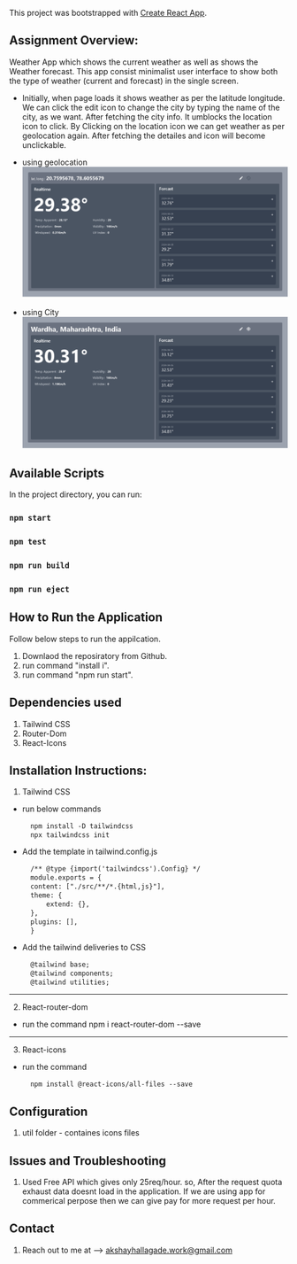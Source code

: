 This project was bootstrapped with [Create React App](https://github.com/facebook/create-react-app).

## Assignment Overview:

Weather App which shows the current weather as well as shows the Weather forecast. This app consist minimalist user interface to show both the type of weather (current and forecast) in the single screen.

- Initially, when page loads it shows weather as per the latitude longitude. We can click the edit icon to change the city by typing the name of the city, as we want. After fetching the city info. It umblocks the location icon to click. By Clicking on the location icon we can get weather as per geolocation again. After fetching the detailes and icon will become unclickable.

- using geolocation
  ![alt text](/public/image.png)

- using City
  ![alt text](/public/cityWeather.png)

## Available Scripts

In the project directory, you can run:

### `npm start`

### `npm test`

### `npm run build`

### `npm run eject`

## How to Run the Application

Follow below steps to run the appilcation.

1. Downlaod the reposiratory from Github.
2. run command "install i".
3. run command "npm run start".

## Dependencies used

1. Tailwind CSS
2. Router-Dom
3. React-Icons

## Installation Instructions:

1. Tailwind CSS

- run below commands

        npm install -D tailwindcss
        npx tailwindcss init

- Add the template in tailwind.config.js

        /** @type {import('tailwindcss').Config} */
        module.exports = {
        content: ["./src/**/*.{html,js}"],
        theme: {
            extend: {},
        },
        plugins: [],
        }

- Add the tailwind deliveries to CSS

        @tailwind base;
        @tailwind components;
        @tailwind utilities;

---

2. React-router-dom

- run the command
  npm i react-router-dom --save

---

3. React-icons

- run the command

        npm install @react-icons/all-files --save

## Configuration

1. util folder - containes icons files

## Issues and Troubleshooting

1. Used Free API which gives only 25req/hour. so, After the request quota exhaust data doesnt load in the application.
   If we are using app for commerical perpose then we can give pay for more request per hour.

## Contact

1. Reach out to me at --> akshayhallagade.work@gmail.com
